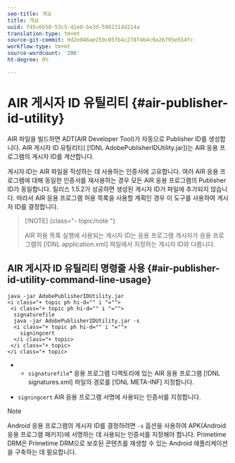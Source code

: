 ```yaml
---
seo-title: 개요
title: 개요
uuid: f45c6b58-53c5-41e0-be3d-590231dd214a
translation-type: tm+mt
source-git-commit: 9d2e046ae259c05fb4c278f464c9a26795e554fc
workflow-type: tm+mt
source-wordcount: '206'
ht-degree: 0%

---
```



# AIR 게시자 ID 유틸리티 {#air-publisher-id-utility}

AIR 파일을 빌드하면 ADT(AIR Developer Tool)가 자동으로 Publisher ID를 생성합니다. AIR 게시자 ID 유틸리티( [!DNL AdobePublisherIDUtility.jar])는 AIR 응용 프로그램의 게시자 ID를 계산합니다.

게시자 ID는 AIR 파일을 작성하는 데 사용하는 인증서에 고유합니다. 여러 AIR 응용 프로그램에 대해 동일한 인증서를 재사용하는 경우 모든 AIR 응용 프로그램의 Publisher ID가 동일합니다. 릴리스 1.5.2가 성공하면 생성된 게시자 ID가 파일에 추가되지 않습니다. 따라서 AIR 응용 프로그램 허용 목록을 사용할 계획인 경우 이 도구를 사용하여 게시자 ID를 결정합니다.

>[!NOTE] {class=&quot;- topic/note &quot;}
>
>AIR 허용 목록 실행에 사용되는 게시자 ID는 응용 프로그램 게시자가 응용 프로그램의 [!DNL application.xml] 파일에서 지정하는 게시자 ID와 다릅니다.

## AIR 게시자 ID 유틸리티 명령줄 사용 {#air-publisher-id-utility-command-line-usage}

```
java -jar AdobePublisherIDUtility.jar 
<i class="+ topic ph hi-d="" i "="">
 <i class="+ topic ph hi-d="" i "="">
  signaturefile 
  java -jar AdobePublisherIDUtility.jar -s 
  <i class="+ topic ph hi-d="" i "="">
    signingcert
  </i class="+ topic>
 </i class="+ topic>
</i class="+ topic>
```

* 
   * `signaturefile`* 응용 프로그램 디렉토리에 있는 AIR 응용 프로그램 [!DNL signatures.xml] 파일의 경로를 [!DNL META-INF] 지정합니다.

* `signingcert` AIR 응용 프로그램 서명에 사용되는 인증서를 지정합니다.

>[!NOTE]
>
>Android 응용 프로그램의 게시자 ID를 결정하려면 `-s` 옵션을 사용하여 APK(Android 응용 프로그램 패키지)에 서명하는 데 사용되는 인증서를 지정해야 합니다. Primetime DRM은 Primetime DRM으로 보호된 콘텐츠를 재생할 수 있는 Android 애플리케이션을 구축하는 데 필요합니다.